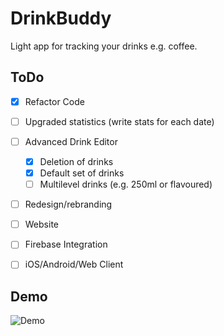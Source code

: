 #  DrinkBuddy
Light app for tracking your drinks e.g. coffee.


## ToDo
- [x] Refactor Code
- [ ] Upgraded statistics (write stats for each date)
- [ ] Advanced Drink Editor
    - [x] Deletion of drinks
    - [x] Default set of drinks
    - [ ] Multilevel drinks (e.g. 250ml or flavoured)
- [ ] Redesign/rebranding 
- [ ] Website
- [ ] Firebase Integration
- [ ] iOS/Android/Web Client


## Demo
![Demo](https://youtu.be/BwM-cdIwNIk)
